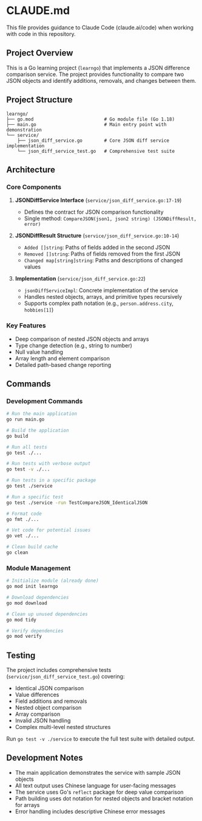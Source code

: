 # CLAUDE.md

This file provides guidance to Claude Code (claude.ai/code) when working with code in this repository.

## Project Overview

This is a Go learning project (`learngo`) that implements a JSON difference comparison service. The project provides functionality to compare two JSON objects and identify additions, removals, and changes between them.

## Project Structure

```
learngo/
├── go.mod                          # Go module file (Go 1.18)
├── main.go                         # Main entry point with demonstration
└── service/
    ├── json_diff_service.go        # Core JSON diff service implementation
    └── json_diff_service_test.go   # Comprehensive test suite
```

## Architecture

### Core Components

1. **JSONDiffService Interface** (`service/json_diff_service.go:17-19`)
   - Defines the contract for JSON comparison functionality
   - Single method: `CompareJSON(json1, json2 string) (JSONDiffResult, error)`

2. **JSONDiffResult Structure** (`service/json_diff_service.go:10-14`)
   - `Added []string`: Paths of fields added in the second JSON
   - `Removed []string`: Paths of fields removed from the first JSON  
   - `Changed map[string]string`: Paths and descriptions of changed values

3. **Implementation** (`service/json_diff_service.go:22`)
   - `jsonDiffServiceImpl`: Concrete implementation of the service
   - Handles nested objects, arrays, and primitive types recursively
   - Supports complex path notation (e.g., `person.address.city`, `hobbies[1]`)

### Key Features

- Deep comparison of nested JSON objects and arrays
- Type change detection (e.g., string to number)
- Null value handling
- Array length and element comparison
- Detailed path-based change reporting

## Commands

### Development Commands

```bash
# Run the main application
go run main.go

# Build the application  
go build

# Run all tests
go test ./...

# Run tests with verbose output
go test -v ./...

# Run tests in a specific package
go test ./service

# Run a specific test
go test ./service -run TestCompareJSON_IdenticalJSON

# Format code
go fmt ./...

# Vet code for potential issues
go vet ./...

# Clean build cache
go clean
```

### Module Management

```bash
# Initialize module (already done)
go mod init learngo

# Download dependencies
go mod download

# Clean up unused dependencies
go mod tidy

# Verify dependencies
go mod verify
```

## Testing

The project includes comprehensive tests (`service/json_diff_service_test.go`) covering:

- Identical JSON comparison
- Value differences
- Field additions and removals  
- Nested object comparison
- Array comparison
- Invalid JSON handling
- Complex multi-level nested structures

Run `go test -v ./service` to execute the full test suite with detailed output.

## Development Notes

- The main application demonstrates the service with sample JSON objects
- All text output uses Chinese language for user-facing messages
- The service uses Go's `reflect` package for deep value comparison
- Path building uses dot notation for nested objects and bracket notation for arrays
- Error handling includes descriptive Chinese error messages